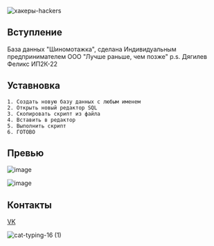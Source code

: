 ![хакеры-hackers](https://user-images.githubusercontent.com/114806441/197032759-e1ca0385-aa43-4416-95f8-5d91fca06d90.gif)

## Вступление 

База данных "Шиномотажка", сделана Индивидуальным предпринимателем ООО "Лучше раньше, чем позже" p.s. Дягилев Феликс ИП2К-22

## Уставновка

```
1. Создать новую базу данных с любым именем
2. Открыть новый редактор SQL
3. Скопировать скрипт из файла 
4. Вставить в редактор 
5. Выполнить скрипт 
6. ГОТОВО
```

## Превью

![image](https://user-images.githubusercontent.com/114806441/197034139-b8e21367-0c5f-463b-982e-516b2a8a9ac2.png)

![image](https://user-images.githubusercontent.com/114806441/197034361-5beb9e3f-ddce-4302-a534-f876dba16983.png)


## Контакты 

 [VK](https://vk.com/id688464257)
 
![cat-typing-16 (1)](https://user-images.githubusercontent.com/114806441/197033630-52ebad75-c599-4b5d-b242-115bb59b00a7.gif)

